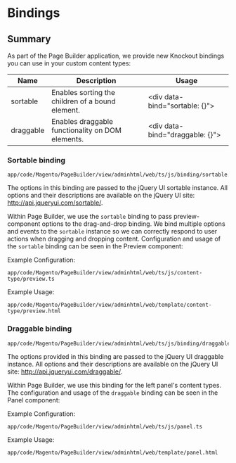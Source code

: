 # Bindings

<!-- {% raw %} -->

## Summary

As part of the Page Builder application, we provide new Knockout bindings you can use in your custom content types:

| Name           | Description                                                    | Usage                                  |
| -------------- | -------------------------------------------------------------- | -------------------------------------  |
| sortable       | Enables sorting the children of a bound element.               | \<div data-bind="sortable: {}"></div>  |
| draggable      | Enables draggable functionality on DOM elements.               | \<div data-bind="draggable: {}"></div> |

### Sortable binding

```shell
app/code/Magento/PageBuilder/view/adminhtml/web/ts/js/binding/sortable.ts
```

The options in this binding are passed to the jQuery UI sortable instance. All options and their descriptions are available on the jQuery UI site: http://api.jqueryui.com/sortable/.

Within Page Builder, we use the `sortable` binding to pass preview-component options to the drag-and-drop binding. We bind multiple options and events to the `sortable` instance so we can correctly respond to user actions when dragging and dropping content. Configuration and usage of the `sortable` binding can be seen in the Preview component:

Example Configuration:

```shell
app/code/Magento/PageBuilder/view/adminhtml/web/ts/js/content-type/preview.ts
```

Example Usage:

```shell
app/code/Magento/PageBuilder/view/adminhtml/web/template/content-type/preview.html
```

### Draggable binding

```shell
app/code/Magento/PageBuilder/view/adminhtml/web/ts/js/binding/draggable.ts
```

The options provided in this binding are passed to the jQuery UI draggable instance. All options and their descriptions are available on the jQuery UI site: http://api.jqueryui.com/draggable/.

Within Page Builder, we use this binding for the left panel's content types. The configuration and usage of the `draggable` binding can be seen in the Panel component:

Example Configuration:

```shell
app/code/Magento/PageBuilder/view/adminhtml/web/ts/js/panel.ts
```

Example Usage:

```shell
app/code/Magento/PageBuilder/view/adminhtml/web/template/panel.html
```

<!-- {% endraw %} -->

